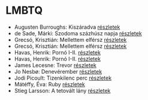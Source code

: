 # LMBTQ

- Augusten Burroughs: Kiszáradva [részletek](../_details/Augusten%20Burroughs.md#id_968)
- de Sade, Márki: Szodoma százhúsz napja [részletek](../_details/de%20Sade%2C%20M%C3%A1rki.md#id_1216)
- Grecsó, Krisztián: Mellettem elférsz [részletek](../_details/Grecs%C3%B3%2C%20Kriszti%C3%A1n.md#id_1231)
- Grecsó, Krisztián: Mellettem elférsz [részletek](../_details/Grecs%C3%B3%2C%20Kriszti%C3%A1n.md#id_989)
- Havas, Henrik: Pornó I-II. [részletek](../_details/Havas%2C%20Henrik.md#id_804)
- Havas, Henrik: Pornó I-II. [részletek](../_details/Havas%2C%20Henrik.md#id_805)
- James Lecesne: Trevor [részletek](../_details/James%20Lecesne.md#id_1272)
- Jo Nesbø: Denevérember [részletek](../_details/Jo%20Nesb%C3%B8.md#id_581)
- Jodi Picoult: Tizenkilenc perc [részletek](../_details/Jodi%20Picoult.md#id_348)
- Mátéffy, Éva: Ruby [részletek](../_details/M%C3%A1t%C3%A9ffy%2C%20%C3%89va.md#id_606)
- Stieg Larsson: A tetovált lány [részletek](../_details/Stieg%20Larsson.md#id_29)
